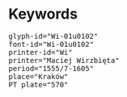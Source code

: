# Keywords
<pre>
glyph-id="Wi-01u0102"
font-id="Wi-01u0102"
printer-id="Wi"
printer="Maciej Wirzbięta"
period="1555/7-1605"
place="Kraków"
PT plate="570"
</pre>
